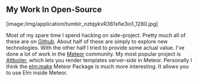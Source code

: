 ## My Work In Open-Source

[image:/img/application/tumblr_nztqykvR361sfie3io1_1280.jpg]

Most of my spare time I spend hacking on side-project. Pretty much all of these are on [Github](https://github.com/kriegslustig). About half of these are simply to explore new technologies. With the other half I tried to provide some actual value. I've done a lot of work in the [Meteor](https://www.meteor.com/) community. My most popular project is [Altboiler](https://github.com/Kriegslustig/meteor-altboiler), which lets you render templates server-side in Meteor. Personally I think the [elm:make](https://github.com/Kriegslustig/meteor-elm-make) Meteor Package is much more interesting. It allows you to use Elm inside Meteor.

